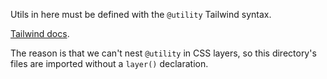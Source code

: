 Utils in here must be defined with the `@utility` Tailwind syntax.

[Tailwind docs](https://tailwindcss.com/docs/adding-custom-styles#adding-custom-utilities).

The reason is that we can't nest `@utility` in CSS layers, so this directory's files are imported without a `layer()` declaration.
